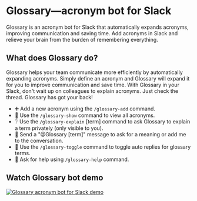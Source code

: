 # Glossary—acronym bot for Slack

Glossary is an acronym bot for Slack that automatically expands acronyms, improving communication and saving time. Add acronyms in Slack and relieve your brain from the burden of remembering everything.

## What does Glossary do?

Glossary helps your team communicate more efficiently by automatically expanding acronyms. Simply define an acronym and Glossary will expand it for you to improve communication and save time.
With Glossary in your Slack, don't wait up on colleagues to explain acronyms. Just check the thread. Glossary has got your back!

- :heavy_plus_sign: Add a new acronym using the `/glossary-add` command.
- :eyes: Use the `/glossary-show` command to view all acronyms.
- :grey_question: Use the `/glossary-explain` [term] command to ask Glossary to explain a term privately (only visible to you).
- :speech_balloon: Send a "@Glossary [term]" message to ask for a meaning or add me to the conversation.
- :speak_no_evil: Use the `/glossary-toggle` command to toggle auto replies for glossary terms.
- :information_desk_person: Ask for help using `/glossary-help` command.

## Watch Glossary bot demo

[![Glossary acronym bot for Slack demo](https://img.youtube.com/vi/yWx_DuYG5JY/maxresdefault.jpg)](https://youtu.be/yWx_DuYG5JY)


